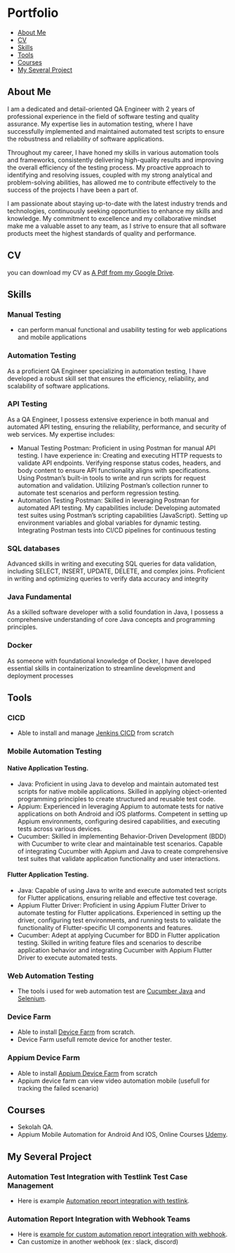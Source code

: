 # Portfolio
- [About Me](#about-me)
- [CV](#cv)
- [Skills](#skills)
- [Tools](#tools)
- [Courses](#courses)
- [My Several Project](#my-several-project)


## About Me
I am a dedicated and detail-oriented QA Engineer with 2 years of professional experience in the field of software testing and quality assurance. My expertise lies in automation testing, where I have successfully implemented and maintained automated test scripts to ensure the robustness and reliability of software applications.

Throughout my career, I have honed my skills in various automation tools and frameworks, consistently delivering high-quality results and improving the overall efficiency of the testing process. My proactive approach to identifying and resolving issues, coupled with my strong analytical and problem-solving abilities, has allowed me to contribute effectively to the success of the projects I have been a part of.

I am passionate about staying up-to-date with the latest industry trends and technologies, continuously seeking opportunities to enhance my skills and knowledge. My commitment to excellence and my collaborative mindset make me a valuable asset to any team, as I strive to ensure that all software products meet the highest standards of quality and performance.


## CV
you can download my CV as [A Pdf from my Google Drive](https://drive.google.com/file/d/1bsaBdY8FswLqX-IjhMdTK_O4LnMipG5Z/view?usp=sharing). <br>


## Skills
### Manual Testing
- can perform manual functional and usability testing for web applications and mobile applications
### Automation Testing
As a proficient QA Engineer specializing in automation testing, I have developed a robust skill set that ensures the efficiency, reliability, and scalability of software applications.

### API Testing
As a QA Engineer, I possess extensive experience in both manual and automated API testing, ensuring the reliability, performance, and security of web services. My expertise includes:

- Manual Testing
Postman: Proficient in using Postman for manual API testing. I have experience in:
Creating and executing HTTP requests to validate API endpoints.
Verifying response status codes, headers, and body content to ensure API functionality aligns with specifications.
Using Postman’s built-in tools to write and run scripts for request automation and validation.
Utilizing Postman’s collection runner to automate test scenarios and perform regression testing.
- Automation Testing
Postman: Skilled in leveraging Postman for automated API testing. My capabilities include:
Developing automated test suites using Postman’s scripting capabilities (JavaScript).
Setting up environment variables and global variables for dynamic testing.
Integrating Postman tests into CI/CD pipelines for continuous testing

### SQL databases
Advanced skills in writing and executing SQL queries for data validation, including SELECT, INSERT, UPDATE, DELETE, and complex joins. Proficient in writing and optimizing queries to verify data accuracy and integrity

### Java Fundamental
As a skilled software developer with a solid foundation in Java, I possess a comprehensive understanding of core Java concepts and programming principles.

### Docker
As someone with foundational knowledge of Docker, I have developed essential skills in containerization to streamline development and deployment processes


## Tools
### CICD 
- Able to install and manage [Jenkins CICD](https://www.jenkins.io/) from scratch
  
### Mobile Automation Testing
#### Native Application Testing.
- Java: Proficient in using Java to develop and maintain automated test scripts for native mobile applications. Skilled in applying object-oriented programming principles to create structured and reusable test code.
- Appium: Experienced in leveraging Appium to automate tests for native applications on both Android and iOS platforms. Competent in setting up Appium environments, configuring desired capabilities, and executing tests across various devices.
- Cucumber: Skilled in implementing Behavior-Driven Development (BDD) with Cucumber to write clear and maintainable test scenarios. Capable of integrating Cucumber with Appium and Java to create comprehensive test suites that validate application functionality and user interactions.
#### Flutter Application Testing.
- Java: Capable of using Java to write and execute automated test scripts for Flutter applications, ensuring reliable and effective test coverage.
-  Appium Flutter Driver: Proficient in using Appium Flutter Driver to automate testing for Flutter applications. Experienced in setting up the driver, configuring test environments, and running tests to validate the functionality of Flutter-specific UI components and features.
- Cucumber: Adept at applying Cucumber for BDD in Flutter application testing. Skilled in writing feature files and scenarios to describe application behavior and integrating Cucumber with Appium Flutter Driver to execute automated tests.

### Web Automation Testing
- The tools i used for web automation test are [Cucumber Java](https://cucumber.io/docs/installation/java/) and [Selenium](https://www.selenium.dev/).

### Device Farm
- Able to install [Device Farm](https://devicefarm.org/) from scratch.
- Device Farm usefull remote device for another tester.

### Appium Device Farm
- Able to install [Appium Device Farm](https://github.com/AppiumTestDistribution/appium-device-farm) from scratch
- Appium device farm can view video automation mobile (usefull for tracking the failed scenario)

## Courses
- Sekolah QA.
- Appium Mobile Automation for Android And IOS, Online Courses [Udemy](https://www.udemy.com/course/the-complete-appium-course-for-ios-and-android/).
## My Several Project
### Automation Test Integration with Testlink Test Case Management
- Here is example [Automation report integration with testlink]().

### Automation Report Integration with Webhook Teams
- Here is [example for custom automation report integration with webhook](https://drive.google.com/file/d/17qnGnvkxlZmgXf_tW73aV4cY-h-bVJxo/view?usp=sharing).
- Can customize in another webhook (ex : slack, discord)

